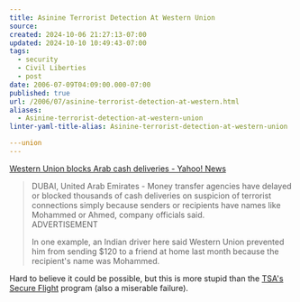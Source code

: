 ```yaml
---
title: Asinine Terrorist Detection At Western Union
source: 
created: 2024-10-06 21:27:13-07:00
updated: 2024-10-10 10:49:43-07:00
tags:
  - security
  - Civil Liberties
  - post
date: 2006-07-09T04:09:00.000-07:00
published: true
url: /2006/07/asinine-terrorist-detection-at-western.html
aliases:
  - Asinine-terrorist-detection-at-western-union
linter-yaml-title-alias: Asinine-terrorist-detection-at-western-union

---union
---
```



[Western Union blocks Arab cash deliveries - Yahoo! News](http://news.yahoo.com/s/ap/20060706/ap_on_bi_ge/emirates_muslim_money "Western Union blocks Arab cash deliveries - Yahoo! News")  
  

>   
> DUBAI, United Arab Emirates - Money transfer agencies have delayed or blocked thousands of cash deliveries on suspicion of terrorist connections simply because senders or recipients have names like Mohammed or Ahmed, company officials said.  
> ADVERTISEMENT  
>   
> In one example, an Indian driver here said Western Union prevented him from sending $120 to a friend at home last month because the recipient's name was Mohammed.  

  
  
Hard to believe it could be possible, but this is more stupid than the [TSA's Secure Flight](http://www.schneier.com/blog/archives/2005/07/secure_flight.html) program (also a miserable failure).